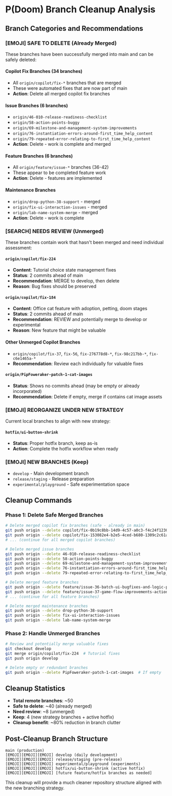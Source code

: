 # P(Doom) Branch Cleanup Analysis

## Branch Categories and Recommendations

### [EMOJI] SAFE TO DELETE (Already Merged)
These branches have been successfully merged into main and can be safely deleted:

#### Copilot Fix Branches (34 branches)
- All `origin/copilot/fix-*` branches that are merged
- These were automated fixes that are now part of main
- **Action**: Delete all merged copilot fix branches

#### Issue Branches (6 branches)  
- `origin/46-010-release-readiness-checklist`
- `origin/58-action-points-buggy`
- `origin/69-milestone-and-management-system-improvements`
- `origin/76-instantiation-errors-around-first_time_help_content`
- `origin/79-repeated-error-relating-to-first_time_help_content`
- **Action**: Delete - work is complete and merged

#### Feature Branches (6 branches)
- All `origin/feature/issue-*` branches (36-42)
- These appear to be completed feature work
- **Action**: Delete - features are implemented

#### Maintenance Branches
- `origin/drop-python-38-support` - merged
- `origin/fix-ui-interaction-issues` - merged  
- `origin/lab-name-system-merge` - merged
- **Action**: Delete - work is complete

### [SEARCH] NEEDS REVIEW (Unmerged)
These branches contain work that hasn't been merged and need individual assessment:

#### `origin/copilot/fix-224` 
- **Content**: Tutorial choice state management fixes
- **Status**: 2 commits ahead of main
- **Recommendation**: MERGE to develop, then delete
- **Reason**: Bug fixes should be preserved

#### `origin/copilot/fix-184`
- **Content**: Office cat feature with adoption, petting, doom stages
- **Status**: 2 commits ahead of main  
- **Recommendation**: REVIEW and potentially merge to develop or experimental
- **Reason**: New feature that might be valuable

#### Other Unmerged Copilot Branches
- `origin/copilot/fix-37`, `fix-56`, `fix-276778d8-*`, `fix-98c217bb-*`, `fix-c6e1465a-*`
- **Recommendation**: Review each individually for valuable fixes

#### `origin/PipFoweraker-patch-1-cat-images`
- **Status**: Shows no commits ahead (may be empty or already incorporated)
- **Recommendation**: Delete if empty, merge if contains cat image assets

### [EMOJI] REORGANIZE UNDER NEW STRATEGY
Current local branches to align with new strategy:

#### `hotfix/ui-button-shrink`
- **Status**: Proper hotfix branch, keep as-is
- **Action**: Complete the hotfix workflow when ready

### [EMOJI] NEW BRANCHES (Keep)
- `develop` - Main development branch
- `release/staging` - Release preparation  
- `experimental/playground` - Safe experimentation space

## Cleanup Commands

### Phase 1: Delete Safe Merged Branches
```bash
# Delete merged copilot fix branches (safe - already in main)
git push origin --delete copilot/fix-0b19c8bb-14d9-4c57-a0c3-f4c24f123008
git push origin --delete copilot/fix-153082e4-b2e5-4ced-b680-1309c2c61a7f
# ... (continue for all merged copilot branches)

# Delete merged issue branches
git push origin --delete 46-010-release-readiness-checklist
git push origin --delete 58-action-points-buggy
git push origin --delete 69-milestone-and-management-system-improvements
git push origin --delete 76-instantiation-errors-around-first_time_help_content
git push origin --delete 79-repeated-error-relating-to-first_time_help_content

# Delete merged feature branches
git push origin --delete feature/issue-36-batch-ui-bugfixes-and-logic-polish-button-clicks-log-scroll-ui-boundaries-and-employee-costs-
git push origin --delete feature/issue-37-game-flow-improvements-action-delays-news-feed-turn-impact-and-spend-display-
# ... (continue for all feature branches)

# Delete merged maintenance branches
git push origin --delete drop-python-38-support
git push origin --delete fix-ui-interaction-issues
git push origin --delete lab-name-system-merge
```

### Phase 2: Handle Unmerged Branches
```bash
# Review and potentially merge valuable fixes
git checkout develop
git merge origin/copilot/fix-224  # Tutorial fixes
git push origin develop

# Delete empty or redundant branches
git push origin --delete PipFoweraker-patch-1-cat-images  # If empty
```

## Cleanup Statistics
- **Total remote branches**: ~50
- **Safe to delete**: ~40 (already merged)  
- **Need review**: ~8 (unmerged)
- **Keep**: 4 (new strategy branches + active hotfix)
- **Cleanup benefit**: ~80% reduction in branch clutter

## Post-Cleanup Branch Structure
```
main (production)
[EMOJI][EMOJI][EMOJI] develop (daily development)
[EMOJI][EMOJI][EMOJI] release/staging (pre-release)
[EMOJI][EMOJI][EMOJI] experimental/playground (experiments)
[EMOJI][EMOJI][EMOJI] hotfix/ui-button-shrink (active hotfix)
[EMOJI][EMOJI][EMOJI] [future feature/hotfix branches as needed]
```

This cleanup will provide a much cleaner repository structure aligned with the new branching strategy.
